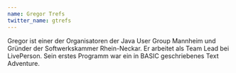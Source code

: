 ```yaml
---
name: Gregor Trefs
twitter_name: gtrefs
---
```


Gregor ist einer der Organisatoren der Java User Group Mannheim und Gründer der Softwerkskammer Rhein-Neckar. Er arbeitet als Team Lead bei LivePerson. Sein erstes Programm war ein in BASIC geschriebenes Text Adventure.
